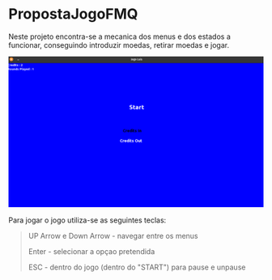 # PropostaJogoFMQ

Neste projeto encontra-se a mecanica dos menus e dos estados a funcionar, conseguindo introduzir moedas, retirar moedas e jogar.

![Imagem do Main Menu](https://github.com/luisousa999/PropostaJogoFMQ/blob/master/Screenshot%20from%202022-02-22%2018-31-31.png)

Para jogar o jogo utiliza-se as seguintes teclas:

>UP Arrow e Down Arrow - navegar entre os menus
>
>Enter - selecionar a opçao pretendida
>
>ESC - dentro do jogo (dentro do "START") para pause e unpause
